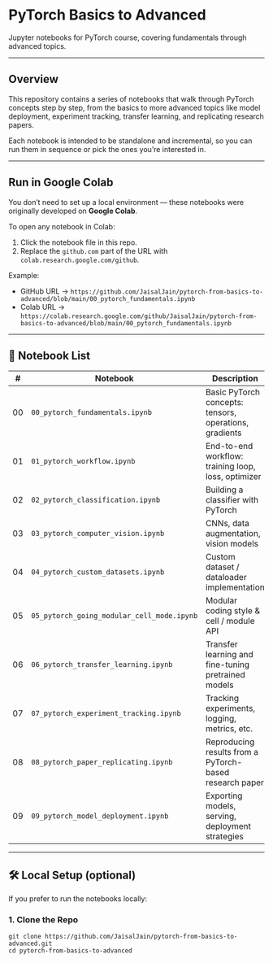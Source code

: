 # PyTorch Basics to Advanced

Jupyter notebooks for PyTorch course, covering fundamentals through advanced topics.

---

##  Overview

This repository contains a series of notebooks that walk through PyTorch concepts step by step, from the basics to more advanced topics like model deployment, experiment tracking, transfer learning, and replicating research papers.

Each notebook is intended to be standalone and incremental, so you can run them in sequence or pick the ones you’re interested in.

---

## Run in Google Colab

You don’t need to set up a local environment — these notebooks were originally developed on **Google Colab**.  

To open any notebook in Colab:
1. Click the notebook file in this repo.  
2. Replace the `github.com` part of the URL with `colab.research.google.com/github`.  

Example:  
- GitHub URL → `https://github.com/JaisalJain/pytorch-from-basics-to-advanced/blob/main/00_pytorch_fundamentals.ipynb`  
- Colab URL → `https://colab.research.google.com/github/JaisalJain/pytorch-from-basics-to-advanced/blob/main/00_pytorch_fundamentals.ipynb`  

---

## 📂 Notebook List

| # | Notebook | Description |
|---|----------|-------------|
| 00 | `00_pytorch_fundamentals.ipynb` | Basic PyTorch concepts: tensors, operations, gradients |
| 01 | `01_pytorch_workflow.ipynb` | End-to-end workflow: training loop, loss, optimizer |
| 02 | `02_pytorch_classification.ipynb` | Building a classifier with PyTorch |
| 03 | `03_pytorch_computer_vision.ipynb` | CNNs, data augmentation, vision models |
| 04 | `04_pytorch_custom_datasets.ipynb` | Custom dataset / dataloader implementation |
| 05 | `05_pytorch_going_modular_cell_mode.ipynb` | Modular coding style & cell / module API |
| 06 | `06_pytorch_transfer_learning.ipynb` | Transfer learning and fine-tuning pretrained models |
| 07 | `07_pytorch_experiment_tracking.ipynb` | Tracking experiments, logging, metrics, etc. |
| 08 | `08_pytorch_paper_replicating.ipynb` | Reproducing results from a PyTorch-based research paper |
| 09 | `09_pytorch_model_deployment.ipynb` | Exporting models, serving, deployment strategies |

---

## 🛠 Local Setup (optional)

If you prefer to run the notebooks locally:

### 1. Clone the Repo

```
git clone https://github.com/JaisalJain/pytorch-from-basics-to-advanced.git
cd pytorch-from-basics-to-advanced
